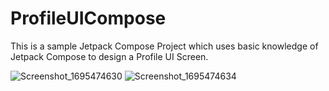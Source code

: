 # ProfileUICompose
This is a sample Jetpack Compose Project which uses basic knowledge of Jetpack Compose to design a Profile UI Screen. 


![Screenshot_1695474630](https://github.com/HamzaMeh/ProfileUICompose/assets/28254327/e55bd5f1-6c5a-4892-8407-f98444ae3325)
![Screenshot_1695474634](https://github.com/HamzaMeh/ProfileUICompose/assets/28254327/eb9690a5-33c2-4e7c-bf63-65a6d240d8e4)

